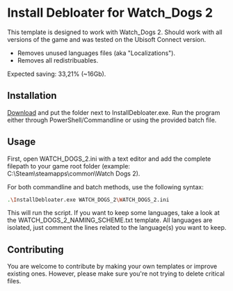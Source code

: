 # Install Debloater for Watch_Dogs 2

This template is designed to work with Watch_Dogs 2. Should work with all versions of the game and was tested on the Ubisoft Connect version. 
- Removes unused languages files (aka "Localizations").
- Removes all redistribuables.

Expected saving: 33,21% (~16Gb).

## Installation

[Download](https://github.com/neatodev/InstallDebloater/blob/main/templates/WATCH_DOGS_2/WATCH_DOGS_2.zip) and put the folder next to InstallDebloater.exe. Run the program either through PowerShell/Commandline or using the provided batch file.

## Usage

First, open WATCH_DOGS_2.ini with a text editor and add the complete filepath to your game root folder (example: C:\Steam\steamapps\common\Watch Dogs 2).

For both commandline and batch methods, use the following syntax:

```bash
.\InstallDebloater.exe WATCH_DOGS_2\WATCH_DOGS_2.ini
```
This will run the script.
If you want to keep some languages, take a look at the WATCH_DOGS_2_NAMING_SCHEME.txt template. All languages are isolated, just comment the lines related to the language(s) you want to keep. 

## Contributing
You are welcome to contribute by making your own templates or improve existing ones. However, please make sure you're not trying to delete critical files. 